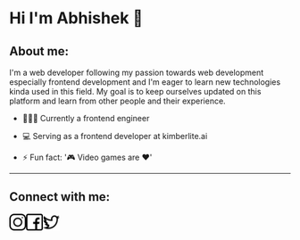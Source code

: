 # Hi I'm Abhishek 👋

## About me:

I'm a web developer following my passion towards web development especially frontend development and I'm eager to learn new technologies kinda used in this field. My goal is to keep ourselves updated on this platform and learn from other people and their experience. 

* 👨🏿‍💻 Currently a frontend engineer

* 💻 Serving as a frontend developer at kimberlite.ai

* ⚡ Fun fact: '🎮 Video games are ❤'
___

## Connect with me:

<a href="https://www.instagram.com/ui_buddy"><img src="instagram.png" height=30px width=30px alt="Instagram" align="left"/></a> 
<a href="https://www.facebook.com/abhi.kalyane.5"><img src="facebook.png" height=30px width=30px alt="Facebook" align="left"/></a>
<a href="https://www.twitter.com/Abhishe37431640"><img src="twitter.png" height=30px width=30px alt="Twitter"/></a>
<!--
**abhishek-designs/abhishek-designs** is a ✨ _special_ ✨ repository because its `README.md` (this file) appears on your GitHub profile.

Here are some ideas to get you started:

- 🔭 I’m currently working on ...
- 🌱 I’m currently learning ...
- 👯 I’m looking to collaborate on ...
- 🤔 I’m looking for help with ...
- 💬 Ask me about ...
- 📫 How to reach me: ...
- 😄 Pronouns: ...
- ⚡ Fun fact: ...
-->
